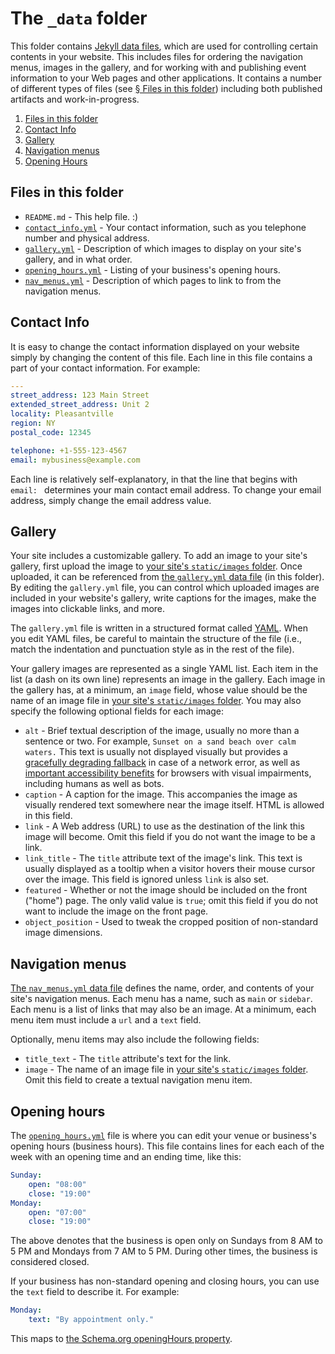 # The `_data` folder

This folder contains [Jekyll data files](https://jekyllrb.com/docs/datafiles/), which are used for controlling certain contents in your website. This includes files for ordering the navigation menus, images in the gallery, and for working with and publishing event information to your Web pages and other applications. It contains a number of different types of files (see [§ Files in this folder](#files-in-this-folder)) including both published artifacts and work-in-progress.

1. [Files in this folder](#files-in-this-folder)
1. [Contact Info](#contact-info)
1. [Gallery](#gallery)
1. [Navigation menus](#navigation-menus)
1. [Opening Hours](#opening-hours)

## Files in this folder

* `README.md` - This help file. :)
* [`contact_info.yml`](#contact-info) - Your contact information, such as you telephone number and physical address.
* [`gallery.yml`](#gallery) - Description of which images to display on your site's gallery, and in what order.
* [`opening_hours.yml`](#opening-hours) - Listing of your business's opening hours.
* [`nav_menus.yml`](#navigation-menus) - Description of which pages to link to from the navigation menus.

## Contact Info

It is easy to change the contact information displayed on your website simply by changing the content of this file. Each line in this file contains a part of your contact information. For example:

```yml
---
street_address: 123 Main Street
extended_street_address: Unit 2
locality: Pleasantville
region: NY
postal_code: 12345

telephone: +1-555-123-4567
email: mybusiness@example.com
```

Each line is relatively self-explanatory, in that the line that begins with `email: ` determines your main contact email address. To change your email address, simply change the email address value.

## Gallery

Your site includes a customizable gallery. To add an image to your site's gallery, first upload the image to [your site's `static/images` folder](../static/images/). Once uploaded, it can be referenced from [the `gallery.yml` data file](gallery.yml) (in this folder). By editing the `gallery.yml` file, you can control which uploaded images are included in your website's gallery, write captions for the images, make the images into clickable links, and more.

The `gallery.yml` file is written in a structured format called [YAML](https://en.wikipedia.org/wiki/YAML). When you edit YAML files, be careful to maintain the structure of the file (i.e., match the indentation and punctuation style as in the rest of the file).

Your gallery images are represented as a single YAML list. Each item in the list (a dash on its own line) represents an image in the gallery. Each image in the gallery has, at a minimum, an `image` field, whose value should be the name of an image file in [your site's `static/images` folder](../static/images/). You may also specify the following optional fields for each image:

* `alt` - Brief textual description of the image, usually no more than a sentence or two. For example, `Sunset on a sand beach over calm waters.` This text is usually not displayed visually but provides a [gracefully degrading fallback](https://en.wikipedia.org/wiki/Fault_tolerance) in case of a network error, as well as [important accessibility benefits](https://en.wikipedia.org/wiki/Wikipedia:Manual_of_Style/Accessibility/Alternative_text_for_images) for browsers with visual impairments, including humans as well as bots.
* `caption` - A caption for the image. This accompanies the image as visually rendered text somewhere near the image itself. HTML is allowed in this field.
* `link` - A Web address (URL) to use as the destination of the link this image will become. Omit this field if you do not want the image to be a link.
* `link_title` - The `title` attribute text of the image's link. This text is usually displayed as a tooltip when a visitor hovers their mouse cursor over the image. This field is ignored unless `link` is also set.
* `featured` - Whether or not the image should be included on the front ("home") page. The only valid value is `true`; omit this field if you do not want to include the image on the front page.
* `object_position` - Used to tweak the cropped position of non-standard image dimensions.

## Navigation menus

[The `nav_menus.yml` data file](nav_menus.yml) defines the name, order, and contents of your site's navigation menus. Each menu has a name, such as `main` or `sidebar`. Each menu is a list of links that may also be an image. At a minimum, each menu item must include a `url` and a `text` field.

Optionally, menu items may also include the following fields:

* `title_text` - The `title` attribute's text for the link.
* `image` - The name of an image file in [your site's `static/images` folder](../static/images/). Omit this field to create a textual navigation menu item.

## Opening hours

The [`opening_hours.yml`](hours.yml) file is where you can edit your venue or business's opening hours (business hours). This file contains lines for each each of the week with an opening time and an ending time, like this:

```yml
Sunday:
    open: "08:00"
    close: "19:00"
Monday:
    open: "07:00"
    close: "19:00"
```

The above denotes that the business is open only on Sundays from 8 AM to 5 PM and Mondays from 7 AM to 5 PM. During other times, the business is considered closed.

If your business has non-standard opening and closing hours, you can use the `text` field to describe it. For example:

```yaml
Monday:
    text: "By appointment only."
```

This maps to [the Schema.org openingHours property](https://schema.org/openingHours).
